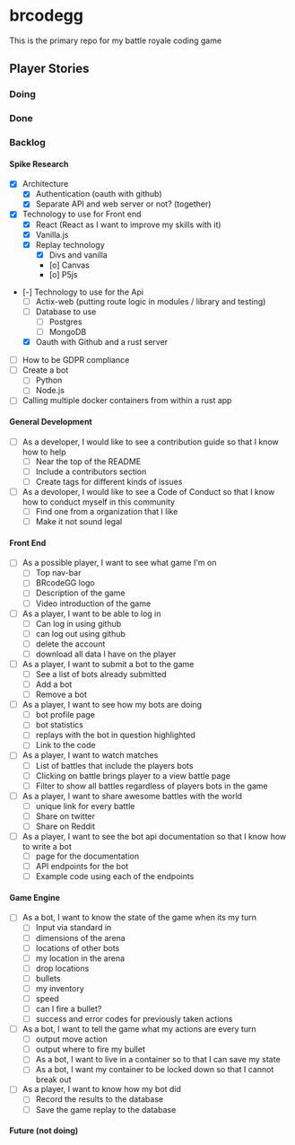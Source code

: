 # brcodegg
This is the primary repo for my battle royale coding game

## Player Stories

### Doing

### Done

### Backlog

#### Spike Research

* [x] Architecture
  * [x] Authentication (oauth with github)
  * [x] Separate API and web server or not? (together)
* [x] Technology to use for Front end
  * [x] React (React as I want to improve my skills with it)
  * [x] Vanilla.js
  * [x] Replay technology 
    * [x] Divs and vanilla
    * [o] Canvas
    * [o] P5js
* [-] Technology to use for the Api
  * [ ] Actix-web (putting route logic in modules / library and testing)
  * [ ] Database to use
    * [ ] Postgres
    * [ ] MongoDB
  * [x] Oauth with Github and a rust server
* [ ] How to be GDPR compliance
* [ ] Create a bot
  * [ ] Python
  * [ ] Node.js
* [ ] Calling multiple docker containers from within a rust app

#### General Development

* [ ] As a developer, I would like to see a contribution guide so that I know how to help
  * [ ] Near the top of the README
  * [ ] Include a contributors section
  * [ ] Create tags for different kinds of issues
* [ ] As a devoloper, I would like to see a Code of Conduct so that I know how to conduct myself in this community
  * [ ] Find one from a organization that I like
  * [ ] Make it not sound legal

#### Front End

* [ ] As a possible player, I want to see what game I'm on
  * [ ] Top nav-bar
  * [ ] BRcodeGG logo
  * [ ] Description of the game
  * [ ] Video introduction of the game
* [ ] As a player, I want to be able to log in
  * [ ] Can log in using github
  * [ ] can log out using github
  * [ ] delete the account
  * [ ] download all data I have on the player
* [ ] As a player, I want to submit a bot to the game
  * [ ] See a list of bots already submitted
  * [ ] Add a bot
  * [ ] Remove a bot
* [ ] As a player, I want to see how my bots are doing
  * [ ] bot profile page
  * [ ] bot statistics
  * [ ] replays with the bot in question highlighted
  * [ ] Link to the code
* [ ] As a player, I want to watch matches
  * [ ] List of battles that include the players bots
  * [ ] Clicking on battle brings player to a view battle page
  * [ ] Filter to show all battles regardless of players bots in the game
* [ ] As a player, I want to share awesome battles with the world
  * [ ] unique link for every battle
  * [ ] Share on twitter
  * [ ] Share on Reddit
* [ ] As a player, I want to see the bot api documentation so that I know how to write a bot
  * [ ] page for the documentation
  * [ ] API endpoints for the bot
  * [ ] Example code using each of the endpoints

#### Game Engine

* [ ] As a bot, I want to know the state of the game when its my turn
  * [ ] Input via standard in
  * [ ] dimensions of the arena
  * [ ] locations of other bots
  * [ ] my location in the arena
  * [ ] drop locations
  * [ ] bullets
  * [ ] my inventory
  * [ ] speed
  * [ ] can I fire a bullet?
  * [ ] success and error codes for previously taken actions
* [ ] As a bot, I want to tell the game what my actions are every turn
  * [ ] output move action
  * [ ] output where to fire my bullet
  * [ ] As a bot, I want to live in a container so to that I can save my state
  * [ ] As a bot, I want my container to be locked down so that I cannot break out
* [ ] As a player, I want to know how my bot did
  * [ ] Record the results to the database
  * [ ] Save the game replay to the database

#### Future (not doing)
